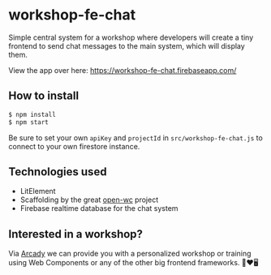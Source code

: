 # workshop-fe-chat
Simple central system for a workshop where developers will create a tiny frontend to send chat messages to the main system, which will display them.

View the app over here: https://workshop-fe-chat.firebaseapp.com/

## How to install

```bash
$ npm install
$ npm start
```

Be sure to set your own `apiKey` and `projectId` in `src/workshop-fe-chat.js` to connect to your own firestore instance.

## Technologies used

- LitElement
- Scaffolding by the great [open-wc](https://open-wc.org/) project
- Firebase realtime database for the chat system

## Interested in a workshop?

Via [Arcady](https://arcady.nl) we can provide you with a personalized workshop or training using Web Components or any of the other big frontend frameworks. 🐻❤️🖥
